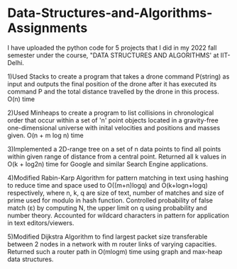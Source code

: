 # Data-Structures-and-Algorithms-Assignments
I have uploaded the python code for 5 projects that I did in my 2022 fall semester under the course, "DATA STRUCTURES AND ALGORITHMS' at IIT-Delhi.

1)Used Stacks to create a program that takes a drone command P(string) as input and outputs the final position of the drone after it has executed its command P and the total distance travelled by the drone in this process. O(n) time

2)Used Minheaps to create a program to list collisions in chronological order that occur within a set of 'n' point objects located in a gravity-free one-dimensional universe with inital velocities and positions and masses given. O(n + m log n) time

3)Implemented a 2D-range tree on a set of n data points to find all points within given range of distance from a central point. Returned all k values in O(k + log2n) time for Google and similar Search Engine applications.

4)Modified Rabin-Karp Algorithm for pattern matching in text using hashing to reduce time and space used to O((m+n)logq) and O(k+logn+logq) respectively, where n, k, q are size of text, number of matches and size of prime used for modulo in hash function. Controlled probability of false match (ε) by computing N, the upper limit on q using probability and number theory. Accounted for wildcard characters in pattern for application in text editors/viewers.

5)Modified Dijkstra Algorithm to find largest packet size transferable between 2 nodes in a network with m router links of varying capacities. Returned such a router path in O(mlogm) time using graph and max-heap data structures.
